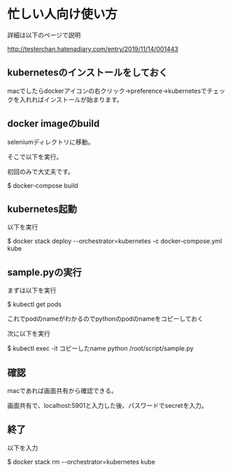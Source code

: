 # 忙しい人向け使い方
詳細は以下のページで説明

http://testerchan.hatenadiary.com/entry/2019/11/14/001443


## kubernetesのインストールをしておく
macでしたらdockerアイコンの右クリック→preference→kubernetesでチェックを入れればインストールが始まります。

## docker imageのbuild
seleniumディレクトリに移動。

そこで以下を実行。

初回のみで大丈夫です。

 $ docker-compose build

## kubernetes起動

以下を実行

$ docker stack deploy --orchestrator=kubernetes -c docker-compose.yml kube

## sample.pyの実行

まずは以下を実行

$ kubectl get pods

これでpodのnameがわかるのでpythonのpodのnameをコピーしておく

次に以下を実行

$ kubectl exec -it コピーしたname python /root/script/sample.py

## 確認

macであれば画面共有から確認できる。

画面共有で、localhost:5901と入力した後、パスワードでsecretを入力。

## 終了

以下を入力

$ docker stack rm --orchestrator=kubernetes kube

